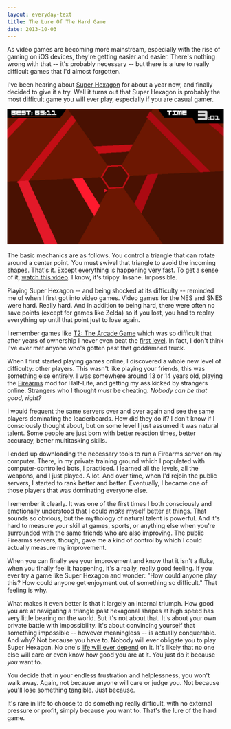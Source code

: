```yaml
---
layout: everyday-text
title: The Lure Of The Hard Game
date: 2013-10-03
---
```


As video games are becoming more mainstream, especially with the rise of gaming on iOS devices, they're getting easier and easier. There's nothing wrong with that -- it's probably necessary -- but there is a lure to really difficult games that I'd almost forgotten.

I've been hearing about [Super Hexagon](http://superhexagon.com/) for about a year now, and finally decided to give it a try. Well it turns out that Super Hexagon is probably the most difficult game you will ever play, especially if you are casual gamer.

<img class="img-wide big-box-shadow" src="/assets/2013-10-03-super-hexagon-and-hard-games.jpg" alt="Super Hexagon">

The basic mechanics are as follows. You control a triangle that can rotate around a center point. You must swivel that triangle to avoid the incoming shapes. That's it. Except everything is happening very fast. To get a sense of it, [watch this video](http://www.youtube.com/watch?v=2sz0mI_6tLQ). I know, it's trippy. Insane. Impossible.

Playing Super Hexagon -- and being shocked at its difficulty -- reminded me of when I first got into video games. Video games for the NES and SNES were hard. Really hard. And in addition to being hard, there were often no save points (except for games like Zelda) so if you lost, you had to replay everything up until that point just to lose again.

I remember games like [T2: The Arcade Game](http://cl.ly/1S1z1s1h3y2E) which was so difficult that after years of ownership I never even beat the [first level](http://www.youtube.com/watch?v=LbRrfVb9Ni0). In fact, I don't think I've ever met anyone who's gotten past that goddamned truck.

When I first started playing games online, I discovered a whole new level of difficulty: other players. This wasn't like playing your friends, this was something else entirely. I was somewhere around 13 or 14 years old, playing the [Firearms](http://cl.ly/2g0e2O353H3d) mod for Half-Life, and getting my ass kicked by strangers online. Strangers who I thought *must* be cheating. *Nobody can be that good, right?*

I would frequent the same servers over and over again and see the same players dominating the leaderboards. How did they do it? I don't know if I consciously thought about, but on some level I just assumed it was natural talent. Some people are just born with better reaction times, better accuracy, better multitasking skills.

I ended up downloading the necessary tools to run a Firearms server on my computer. There, in my private training ground which I populated with computer-controlled bots, I practiced. I learned all the levels, all the weapons, and I just played. A lot. And over time, when I'd rejoin the public servers, I started to rank better and better. Eventually, I became one of those players that was dominating everyone else.

I remember it clearly. It was one of the first times I both consciously and emotionally understood that I could *make* myself better at things. That sounds so obvious, but the mythology of natural talent is powerful. And it's hard to measure your skill at games, sports, or anything else when you're surrounded with the same friends who are also improving. The public Firearms servers, though, gave me a kind of control by which I could actually measure my improvement.

When you can finally see your improvement and know that it isn't a fluke, when you finally feel it happening, it's a really, really good feeling. If you ever try a game like Super Hexagon and wonder: "How could anyone play this? How could anyone get enjoyment out of something so difficult." That feeling is why.

What makes it even better is that it largely an internal triumph. How good you are at navigating a triangle past hexagonal shapes at high speed has very little bearing on the world. But it's not about that. It's about your own private battle with impossibility. It's about convincing yourself that something impossible -- however meaningless -- is actually conquerable. And why? Not because you have to. Nobody will ever obligate you to play Super Hexagon. No one's [life will ever depend](https://twitter.com/siracusa/status/249865252366344192) on it. It's likely that no one else will care or even know how good you are at it. You just do it because *you* want to.

You decide that in your endless frustration and helplessness, you won't walk away. Again, not because anyone will care or judge you. Not because you'll lose something tangible. Just because.

It's rare in life to choose to do something really difficult, with no external pressure or profit, simply because you want to. That's the lure of the hard game.